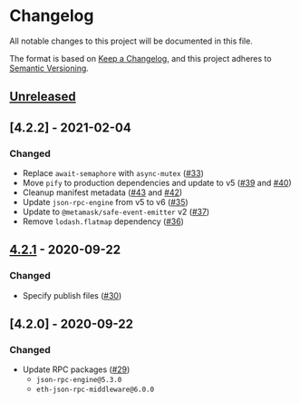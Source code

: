 # Changelog

All notable changes to this project will be documented in this file.

The format is based on [Keep a Changelog](https://keepachangelog.com/en/1.0.0/), and this project adheres to [Semantic Versioning](https://semver.org/spec/v2.0.0.html).

## [Unreleased]

## [4.2.2] - 2021-02-04

### Changed

- Replace `await-semaphore` with `async-mutex` ([#33](https://github.com/MetaMask/eth-json-rpc-filters/pull/33))
- Move `pify` to production dependencies and update to v5 ([#39](https://github.com/MetaMask/eth-json-rpc-filters/pull/39) and [#40](https://github.com/MetaMask/eth-json-rpc-filters/pull/40))
- Cleanup manifest metadata ([#43](https://github.com/MetaMask/eth-json-rpc-filters/pull/43) and [#42](https://github.com/MetaMask/eth-json-rpc-filters/pull/42))
- Update `json-rpc-engine` from v5 to v6 ([#35](https://github.com/MetaMask/eth-json-rpc-filters/pull/35))
- Update to `@metamask/safe-event-emitter` v2 ([#37](https://github.com/MetaMask/eth-json-rpc-filters/pull/37))
- Remove `lodash.flatmap` dependency ([#36](https://github.com/MetaMask/eth-json-rpc-filters/pull/36))

## [4.2.1] - 2020-09-22

### Changed

- Specify publish files ([#30](https://github.com/MetaMask/eth-json-rpc-filters/pull/30))

## [4.2.0] - 2020-09-22

### Changed

- Update RPC packages ([#29](https://github.com/MetaMask/eth-json-rpc-filters/pull/29))
  - `json-rpc-engine@5.3.0`
  - `eth-json-rpc-middleware@6.0.0`

[Unreleased]:https://github.com/MetaMask/eth-json-rpc-filters/compare/v4.2.1...HEAD
[4.2.1]:https://github.com/MetaMask/eth-json-rpc-filters/compare/v4.2.0...v4.2.1
